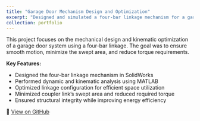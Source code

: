 ```yaml
---
title: "Garage Door Mechanism Design and Optimization"
excerpt: "Designed and simulated a four-bar linkage mechanism for a garage door using SolidWorks and MATLAB<br/><img src='/images/Screenshot 2025-05-29 at 5.02.19 PM.png' width='500' height='300'>"
collection: portfolio
---
```


This project focuses on the mechanical design and kinematic optimization of a garage door system using a four-bar linkage. The goal was to ensure smooth motion, minimize the swept area, and reduce torque requirements.

**Key Features:**
- Designed the four-bar linkage mechanism in SolidWorks
- Performed dynamic and kinematic analysis using MATLAB
- Optimized linkage configuration for efficient space utilization
- Minimized coupler link’s swept area and reduced required torque
- Ensured structural integrity while improving energy efficiency

🔗 [View on GitHub](https://github.com/JigyanshuPati/Garage-Door-Mechanism-Design-and-Optimization-)